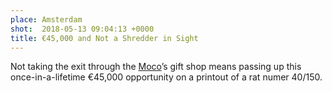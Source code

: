```yaml
---
place: Amsterdam
shot:  2018-05-13 09:04:13 +0000
title: €45,000 and Not a Shredder in Sight
---
```


Not taking the exit through the [Moco](https://mocomuseum.com/)’s gift shop means passing up this once-in-a-lifetime €45,000 opportunity on a printout of a rat numer 40/150.
